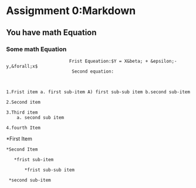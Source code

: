 # Assigmment 0:Markdown
## You have math Equation
### Some math Equation


 
                            Frist Equeation:$Y = X&beta; + &epsilon;-y,&forall;x$
                             Second equation:

  
  
    1.Frist item a. first sub-item A) first sub-sub item b.second sub-item 

    2.Second item 

    3.Third item
        a. second sub item 

    4.fourth Item
   </p>
    *First Item

    *Second Item
       
       *frist sub-item
           
           *frist sub-sub item

     *second sub-item       

